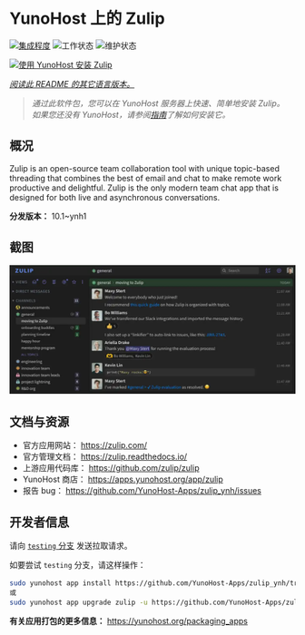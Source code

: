 <!--
注意：此 README 由 <https://github.com/YunoHost/apps/tree/master/tools/readme_generator> 自动生成
请勿手动编辑。
-->

# YunoHost 上的 Zulip

[![集成程度](https://apps.yunohost.org/badge/integration/zulip)](https://ci-apps.yunohost.org/ci/apps/zulip/)
![工作状态](https://apps.yunohost.org/badge/state/zulip)
![维护状态](https://apps.yunohost.org/badge/maintained/zulip)

[![使用 YunoHost 安装 Zulip](https://install-app.yunohost.org/install-with-yunohost.svg)](https://install-app.yunohost.org/?app=zulip)

*[阅读此 README 的其它语言版本。](./ALL_README.md)*

> *通过此软件包，您可以在 YunoHost 服务器上快速、简单地安装 Zulip。*  
> *如果您还没有 YunoHost，请参阅[指南](https://yunohost.org/install)了解如何安装它。*

## 概况

Zulip is an open-source team collaboration tool with unique topic-based threading that combines the best of email and chat to make remote work productive and delightful. Zulip is the only modern team chat app that is designed for both live and asynchronous conversations.

**分发版本：** 10.1~ynh1

## 截图

![Zulip 的截图](./doc/screenshots/screenshot.webp)

## 文档与资源

- 官方应用网站： <https://zulip.com/>
- 官方管理文档： <https://zulip.readthedocs.io/>
- 上游应用代码库： <https://github.com/zulip/zulip>
- YunoHost 商店： <https://apps.yunohost.org/app/zulip>
- 报告 bug： <https://github.com/YunoHost-Apps/zulip_ynh/issues>

## 开发者信息

请向 [`testing` 分支](https://github.com/YunoHost-Apps/zulip_ynh/tree/testing) 发送拉取请求。

如要尝试 `testing` 分支，请这样操作：

```bash
sudo yunohost app install https://github.com/YunoHost-Apps/zulip_ynh/tree/testing --debug
或
sudo yunohost app upgrade zulip -u https://github.com/YunoHost-Apps/zulip_ynh/tree/testing --debug
```

**有关应用打包的更多信息：** <https://yunohost.org/packaging_apps>
